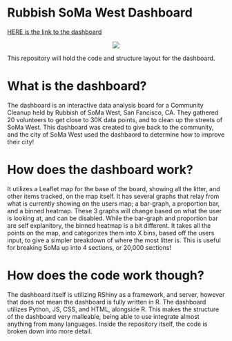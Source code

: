 # Rubbish SoMa West Dashboard

[HERE is the link to the dashboard](https://rubbishlove.shinyapps.io/dashboard/)

<p align="center"><img src="https://alexander-kahanek.github.io/assests/img/dashboard-img.png"></p>

This repository will hold the code and structure layout for the dashboard. 

# What is the dashboard?

The dashboard is an interactive data analysis board for a Community Cleanup held by Rubbish of SoMa West, San Fancisco, CA. They gathered 20 volunteers to get close to 30K data points, and to clean up the streets of SoMa West. This dashboard was created to give back to the community, and the city of SoMa West used the dashbaord to determine how to improve their city!

# How does the dashboard work?

It utilizes a Leaflet map for the base of the board, showing all the litter, and other items tracked, on the map itself. It has several graphs that relay from what is currently showing on the users map; a bar-graph, a proportion bar, and a binned heatmap. These 3 graphs will change based on what the user is looking at, and can be disabled. While the bar-graph and proportion bar are self explanitory, the binned heatmap is a bit different. It takes all the points on the map, and categorizes them into X bins, based off the users input, to give a simpler breakdown of where the most litter is. This is useful for breaking SoMa up into 4 sections, or 20,000 sections!

# How does the code work though?

The dashboard itself is utilizing RShiny as a framework, and server, however that does not mean the dashboard is fully written in R. The dashboard utilizes Python, JS, CSS, and HTML, alongside R. This makes the structure of the dashboard very malleable, being able to use integrate almost anything from many languages. Inside the repository itself, the code is broken down into more detail.
